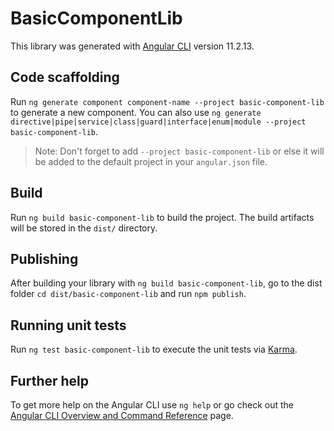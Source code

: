 # BasicComponentLib

This library was generated with [Angular CLI](https://github.com/angular/angular-cli) version 11.2.13.

## Code scaffolding

Run `ng generate component component-name --project basic-component-lib` to generate a new component. You can also use `ng generate directive|pipe|service|class|guard|interface|enum|module --project basic-component-lib`.
> Note: Don't forget to add `--project basic-component-lib` or else it will be added to the default project in your `angular.json` file. 

## Build

Run `ng build basic-component-lib` to build the project. The build artifacts will be stored in the `dist/` directory.

## Publishing

After building your library with `ng build basic-component-lib`, go to the dist folder `cd dist/basic-component-lib` and run `npm publish`.

## Running unit tests

Run `ng test basic-component-lib` to execute the unit tests via [Karma](https://karma-runner.github.io).

## Further help

To get more help on the Angular CLI use `ng help` or go check out the [Angular CLI Overview and Command Reference](https://angular.io/cli) page.
